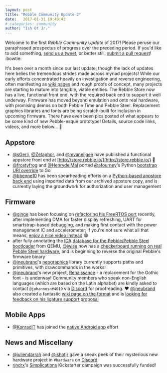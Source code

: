 ```yaml
---
layout: post
title: "Rebble Community Update 2"
date:   2017-01-31 19:49:42
# categories: community
author: "Ish Ot Jr."
---
```


Welcome to the first *Rebble Community Update* of 2017!  Please peruse our paraphrased prospectus of progress over the preceding period.  If you'd like to add something, [send us a tweet](https://twitter.com/pebble_dev), or better still, [submit a pull request](https://github.com/pebble-dev/pebble-dev.github.io/pulls)! :bowtie:  

It's been over a month since our last update, though the lack of updates here belies the tremendous strides made across myriad projects!  While our early efforts concentrated heavily on investigation and reverse engineering, often manifesting as [wiki pages](https://github.com/pebble-dev/wiki/wiki) and rough proofs of concept, many projects are starting to mature into tangible, viable entities.  The Rebble Store now has a live, functional front end, with the required back end to support it well underway.  Firmware has moved beyond emulation and onto real hardware, with promising demos on both Pebble Time and Pebble Steel.  Replacement graphics libraries and fonts are being scratch-built for inclusion in upcoming firmware.  There have even been pics posted of what appears to be some kind of new Pebble-esque prototype!  Details, source code links, videos, and more below... :rocket:


## Appstore

* [@sGerli](https://github.com/sGerli), [@Zetaphor](https://github.com/Zetaphor), and [@mvaneijgen](https://github.com/mvaneijgen) have published a functional appstore front end at [http://store.rebble.io/](http://store.rebble.io/) :tada:
* [@frostyfrog](https://github.com/frostyfrog) and [@HenrydelMal](https://github.com/HenrydelMal) ported [@afourney](https://github.com/afourney)'s Python [bootstrap URI override](https://github.com/pebble-dev/wiki/wiki/Mobile-Application-URI-Bootstrap) to Go
* [@bbenne10](https://github.com/bbenne10) has been spearheading efforts on a [Python-based appstore back end](https://github.com/pebble-dev/rebblestore-api-python) using imported data from our archived appstore copy, and is currently laying the groundwork for authorization and user management


## Firmware

* [@ginge](https://github.com/ginge) has been focusing on [refactoring his FreeRTOS port](https://github.com/ginge/FreeRTOS-Pebble) recently, after implementing DMA for faster display refreshing, UART for smartstrap-based debugging, and making first contact with the power management IC and accelerometer; if you're not sure what all that means, [enjoy a nice video instead](https://www.youtube.com/watch?v=J7jF3eiRud0) :grin:
* after fully annotating the [IDA](https://www.hex-rays.com/products/ida/index.shtml) [database for the Pebble/Pebble Steel bootloader](https://github.com/jwise/pebble-idbs) from QEMU, [@jwise](https://github.com/jwise) now has a [checkerboard running on real Pebble Steel hardware](https://www.youtube.com/watch?v=7ObGakFxnSs), and is beginning to reverse the original Pebble's firmware binary
* [@jneubrand](https://github.com/jneubrand)'s [neographics](https://github.com/pebble-dev/neographics) library currently supports paths and primitives, with drawcommands in the works!
* [@jneubrand](https://github.com/jneubrand)'s new project, [Renaissance](https://github.com/pebble-dev/renaissance) - a replacement for the Gothic font - is underway! Community members who speak non-English languages (which are based on the Latin alphabet) are kindly asked to contact `@johannesn#4019` via [Discord](http://discord.gg/aRUAYFN) for proofreading. :heart: [@jneubrand](https://github.com/jneubrand) also created a fantastic [wiki page on the format](https://github.com/pebble-dev/wiki/wiki/Firmware-Font-Format) and is [looking for feedback on his ligature support proposal](https://github.com/pebble-dev/wiki/wiki/Firmware-Font-Format#ligatures-proposal)


## Mobile Apps

* [@KonradIT](https://github.com/KonradIT) has joined the [native Android app](https://github.com/pebble-dev/android-store-app) effort


## News and Miscellany

* [@juliendarrah](https://github.com/juliendarrah) and [@ishotjr](https://github.com/ishotjr) gave a sneak peek of their mysterious new hardware project in `#hardware` on [Discord](http://discord.gg/aRUAYFN)
* [rjndrx](https://twitter.com/rjndrx)'s [Simplications](https://www.kickstarter.com/projects/rajendra/simplications/description) Kickstarter campaign was successfully funded!
